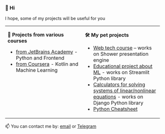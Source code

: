 ### 👋 Hi

I hope, some of my projects will be useful for you

<table><tr><td valign="top" width="50%">
  
**📑 Projects from various courses**

* [from JetBrains Academy](https://github.com/LoveSolaristics/JetBrains-Academy) - Python and Frontend
* [from Coursera](https://github.com/LoveSolaristics/coursera) - Kotlin and Machine Learning
 

  
</td><td valign="top" width="50%">

**🛠 My pet projects**
  
* [Web tech course](https://github.com/LoveSolaristics/shower-presentation) – works on Shower presentation engine
* [Educational project about ML](https://github.com/LoveSolaristics/Easy-ML) - works on Streamlit Python library
* [Calculators for solving systems of linear/nonlinear equations](https://github.com/LoveSolaristics/numerical-methods) - works on Django Python library
* [Python Cheatsheet](https://github.com/LoveSolaristics/python-basics-cheatsheet)

  
  
</td></tr></table>



📫 You can contact me by: [email](mailto:lovesolaristics@gmail.com) or [Telegram](https://t.me/anfimov_work) 
